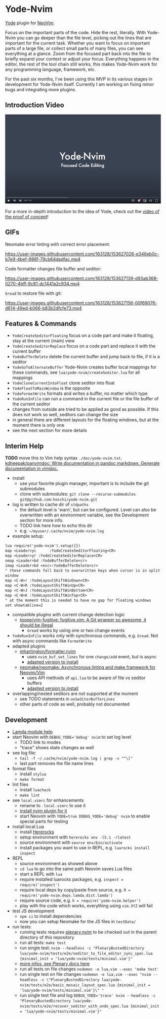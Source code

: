 # Yode-Nvim

[Yode](https://github.com/hoschi/yode) plugin for [NeoVim](https://neovim.io/).

Focus on the important parts of the code. Hide the rest, literally. With
Yode-Nvim you can go deeper than the file level, picking out the lines that are
important for the current task. Whether you want to focus on important parts of
a large file, or collect small parts of many files, you can see everything at a
glance. Zoom from the focused part back into the file to briefly expand your
context or adjust your focus. Everything happens in the editor, the rest of the
tool chain still works, this makes Yode-Nvim work for any programming language,
framework, etc.

For the past six months, I've been using this MVP in its various stages in
development for Yode-Nvim itself. Currently I am working on fixing minor bugs
and integrating more plugins.

## Introduction Video

[![Yode Introduction Video](./media/demo-thumb.png)](https://www.youtube.com/watch?v=4jXGKmBrD5g)

For a more in-depth introduction to the idea of Yode, check out the
[video of the proof of concept](https://github.com/hoschi/yode)!

## GIFs

Neomake error linting with correct error placement:


https://user-images.githubusercontent.com/163128/153627026-e346eb0c-b7e9-4bef-986f-79cb64dadfac.mp4


Code formatter changes file buffer and seditor:


https://user-images.githubusercontent.com/163128/153627139-d93ab368-0270-4bff-9c81-dc1441a2c934.mp4


`Gread` to restore file with git:


https://user-images.githubusercontent.com/163128/153627156-00f69076-d614-49ed-b066-b83b2dfcfe73.mp4


## Features & Commands

* `YodeCreateSeditorFloating` focus on a code part and make it floating, stay
  at the current (main) view
* `YodeCreateSeditorReplace` focus on a code part and replace it with the
  current buffer
* `YodeBufferDelete` delete the current buffer and jump back to file, if it is
  a seditor
* `YodeGoToAlternateBuffer` Yode-Nvim creates buffer local mappings for these
  commands, see `lua/yode-nvim/createSeditor.lua` for all mappings
* `YodeCloneCurrentIntoFloat` clone seditor into float
* `YodeFloatToMainWindow` is the opposite
* `YodeFormatWrite` formats and writes a buffer, no matter which type
* `YodeRunInFile` can run a command in the current file or the file buffer of
  the current seditor
* changes from outside are tried to be applied as good as possible. If this
  does not work so well, seditors can change the size 
* in general there are different layouts for the floating windows, but at the
  moment there is only one
* see the next section for more details

## Interim Help

**TODO** move this to Vim help syntax `./doc/yode-nvim.txt`.
[kdheepak/panvimdoc: Write documentation in pandoc markdown. Generate documentation in vimdoc.](https://github.com/kdheepak/panvimdoc)

* install
    * use your favorite plugin manager, important is to include the git submodules
    * clone with submodules: `git clone --recurse-submodules git@github.com:hoschi/yode-nvim.git`
* log is written to cache dir of `stdpaths`
    * the default level is 'warn', but can be configured. Level can also be
      overwritten with an environment variable, see the Development section for
      more info.
    * TODO link here how to echo this dir
    * e.g. `~/myuser/.cache/nvim/yode-nvim.log`
* example setup:

```viml
lua require('yode-nvim').setup({})
map <Leader>yc      :YodeCreateSeditorFloating<CR>
map <Leader>yr :YodeCreateSeditorReplace<CR>
nmap <Leader>bd :YodeBufferDelete<cr>
imap <Leader>bd <esc>:YodeBufferDelete<cr>
" these commands fall back to overwritten keys when cursor is in split window
map <C-W>r :YodeLayoutShiftWinDown<CR>
map <C-W>R :YodeLayoutShiftWinUp<CR>
map <C-W>J :YodeLayoutShiftWinBottom<CR>
map <C-W>K :YodeLayoutShiftWinTop<CR>
" at the moment this is needed to have no gap for floating windows
set showtabline=2
```

* compatible plugins with current change detection logic
    * [tpope/vim-fugitive: fugitive.vim: A Git wrapper so awesome, it should be illegal](https://github.com/tpope/vim-fugitive)
        * `Gread` works by using one or two change events
* `YodeRunInFile` works only with synchronous commands, e.g. `Gread`. Not with
  async commands like `FormatWrite`
* adapted plugins
    * [mhartington/formatter.nvim](https://github.com/mhartington/formatter.nvim)
        * uses `nvim_buf_set_lines` for one `change/add` event, but is async
        * [adapted version to install](https://github.com/hoschi/formatter.nvim)
    * [neomake/neomake: Asynchronous linting and make framework for Neovim/Vim](https://github.com/neomake/neomake)
        * uses API methods of `api.lua` to be aware of file vs seditor buffers
        * [adapted version to install](https://github.com/hoschi/neomake)
* overlapping/nested seditors are not supported at the moment
    * see TODO statements in `onSeditorBufferLines`
    * other parts of code as well, probably not documented

## Development

* [Lamda module help](https://moriyalb.github.io/lamda/)
* start Neovim with `DEBUG_YODE='debug' nvim` to set log level
    * TODO link to modes
    * "trace" shows state changes as well
* see log file:
    * `tail -f ~/.cache/nvim/yode-nvim.log | grep -v "^\["`
    * last part removes the file name lines
* format files
    * install `stylua`
    * `make format`
* lint files
    * install `luacheck`
    * `make lint`
* see `local.vimrc` for enhancements
    * rename to `.local.vimrc` to use it
    * [install nvim plugin for it](https://github.com/thinca/vim-localrc)
    * start Neovim with `YODE=true DEBUG_YODE='debug' nvim` to enable special parts for testing
* install local Lua
    * install [Hererocks](https://github.com/mpeterv/hererocks)
    * setup environment with `hererocks env -l5.1 -rlatest`
    * source environment with `source env/bin/activate`
    * install packages you want to use in REPL, e.g. `luarocks install inspect`
* REPL
    * source environment as showed above
    * `cd lua` to go into the same path Neovim saves Lua files
    * start a REPL with `lua`
    * require installed luarocks packages, e.g. `inspect = require('inspect')`
    * require local deps by copy/paste from source, e.g. `R = require('yode-nvim.deps.lamda.dist.lamda')`
    * require source code, e.g. `h = require('yode-nvim.helper')`
    * play with the code which works, everything using `vim.XYZ` will fail
* test JS development
    * `npm ci` to install dependencies
    * now you can setup Neomake for the JS files in `testData/`
* run tests:
    * running tests requires
      [plenary.nvim](https://github.com/nvim-lua/plenary.nvim) to be checked
      out in the parent directory of *this* repository
    * run all tests: `make test`
    * run single test: `nvim --headless -c "PlenaryBustedDirectory lua/yode-nvim/tests/e2e/seditor_to_file_editor_sync_spec.lua {minimal_init = 'lua/yode-nvim/tests/minimal.vim'}"`
    * [more infos, see Plenary docs here](https://github.com/nvim-lua/plenary.nvim#plenarytest_harness)
    * run all tests on file changes `nodemon -e lua,vim --exec 'make test'`
    * run single test on file changes `nodemon -e lua,vim --exec "nvim --headless -c \"PlenaryBustedDirectory lua/yode-nvim/tests/e2e/basic_mosaic_layout_spec.lua {minimal_init = 'lua/yode-nvim/tests/minimal.vim'}\" "`
    * run single test file and log `DEBUG_YODE='trace' nvim --headless -c "PlenaryBustedDirectory lua/yode-nvim/tests/e2e/recover_seditor_with_undo_spec.lua {minimal_init = 'lua/yode-nvim/tests/minimal.vim'}"`
